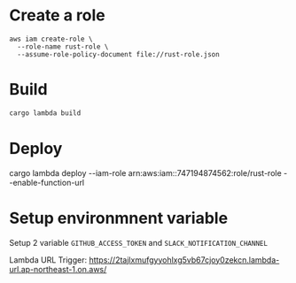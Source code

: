 # Create a role

```
aws iam create-role \
  --role-name rust-role \
  --assume-role-policy-document file://rust-role.json
```

# Build
```rust
cargo lambda build  
```

# Deploy

cargo lambda deploy --iam-role arn:aws:iam::747194874562:role/rust-role --enable-function-url


# Setup environmnent variable 



Setup 2 variable `GITHUB_ACCESS_TOKEN` and `SLACK_NOTIFICATION_CHANNEL`

Lambda URL Trigger: https://2tajlxmufgyyohlxg5vb67cjoy0zekcn.lambda-url.ap-northeast-1.on.aws/
